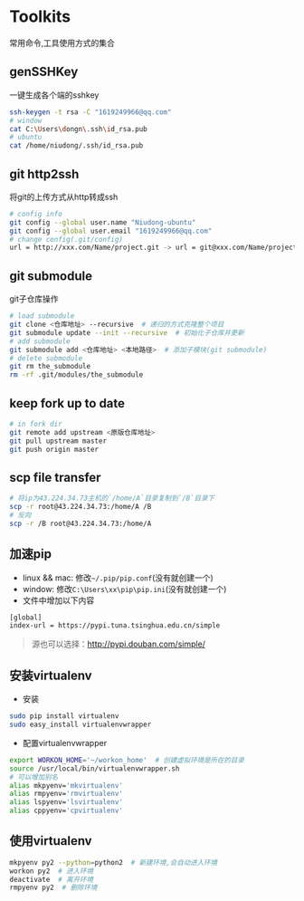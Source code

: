 # Toolkits
常用命令,工具使用方式的集合

## genSSHKey
一键生成各个端的sshkey
```bash
ssh-keygen -t rsa -C "1619249966@qq.com"
# window
cat C:\Users\dongn\.ssh\id_rsa.pub
# ubuntu
cat /home/niudong/.ssh/id_rsa.pub
```

## git http2ssh
将git的上传方式从http转成ssh
```bash
# config info 
git config --global user.name "Niudong-ubuntu"
git config --global user.email "1619249966@qq.com"
# change config(.git/config)
url = http://xxx.com/Name/project.git -> url = git@xxx.com/Name/project.git
```

## git submodule
git子仓库操作
```bash
# load submodule
git clone <仓库地址> --recursive  # 递归的方式克隆整个项目
git submodule update --init --recursive  # 初始化子仓库并更新
# add submodule
git submodule add <仓库地址> <本地路径>  # 添加子模块(git submodule)
# delete submodule
git rm the_submodule
rm -rf .git/modules/the_submodule
```

## keep fork up to date
```bash
# in fork dir
git remote add upstream <原版仓库地址>
git pull upstream master
git push origin master
```

## scp file transfer
```bash
# 将ip为43.224.34.73主机的`/home/A`目录复制到`/B`目录下
scp -r root@43.224.34.73:/home/A /B
# 反向
scp -r /B root@43.224.34.73:/home/A
```

## 加速pip
- linux && mac: 修改`~/.pip/pip.conf`(没有就创建一个)  
- window: 修改`C:\Users\xx\pip\pip.ini`(没有就创建一个)  
- 文件中增加以下内容  
```bash
[global]
index-url = https://pypi.tuna.tsinghua.edu.cn/simple
```
> 源也可以选择：http://pypi.douban.com/simple/

## 安装virtualenv
- 安装
```bash
sudo pip install virtualenv
sudo easy_install virtualenvwrapper
```
- 配置virtualenvwrapper
```bash
export WORKON_HOME='~/workon_home'  # 创建虚拟环境是所在的目录
source /usr/local/bin/virtualenvwrapper.sh
# 可以增加别名
alias mkpyenv='mkvirtualenv'
alias rmpyenv='rmvirtualenv'
alias lspyenv='lsvirtualenv'
alias cppyenv='cpvirtualenv'
```

## 使用virtualenv
```bash
mkpyenv py2 --python=python2  # 新建环境,会自动进入环境
workon py2  # 进入环境
deactivate  # 离开环境
rmpyenv py2  # 删除环境
```